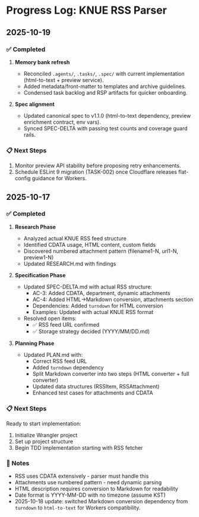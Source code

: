 # Progress Log: KNUE RSS Parser

## 2025-10-19

### ✅ Completed
1. **Memory bank refresh**
   - Reconciled `.agents/`, `.tasks/`, `.spec/` with current implementation (html-to-text + preview service).
   - Added metadata/front-matter to templates and archive guidelines.
   - Condensed task backlog and RSP artifacts for quicker onboarding.

2. **Spec alignment**
   - Updated canonical spec to v1.1.0 (html-to-text dependency, preview enrichment contract, env vars).
   - Synced SPEC-DELTA with passing test counts and coverage guard rails.

### 📋 Next Steps
1. Monitor preview API stability before proposing retry enhancements.
2. Schedule ESLint 9 migration (TASK-002) once Cloudflare releases flat-config guidance for Workers.

## 2025-10-17

### ✅ Completed
1. **Research Phase**
   - Analyzed actual KNUE RSS feed structure
   - Identified CDATA usage, HTML content, custom fields
   - Discovered numbered attachment pattern (filename1-N, url1-N, preview1-N)
   - Updated RESEARCH.md with findings

2. **Specification Phase**
   - Updated SPEC-DELTA.md with actual RSS structure:
     - AC-3: Added CDATA, department, dynamic attachments
     - AC-4: Added HTML→Markdown conversion, attachments section
     - Dependencies: Added `turndown` for HTML conversion
     - Examples: Updated with actual KNUE RSS format
   - Resolved open items:
     - ✅ RSS feed URL confirmed
     - ✅ Storage strategy decided (YYYY/MM/DD.md)

3. **Planning Phase**
   - Updated PLAN.md with:
     - Correct RSS feed URL
     - Added `turndown` dependency
     - Split Markdown converter into two steps (HTML converter + full converter)
     - Updated data structures (RSSItem, RSSAttachment)
     - Enhanced test cases for attachments and CDATA

### 📋 Next Steps
Ready to start implementation:
1. Initialize Wrangler project
2. Set up project structure
3. Begin TDD implementation starting with RSS fetcher

### 📝 Notes
- RSS uses CDATA extensively - parser must handle this
- Attachments use numbered pattern - need dynamic parsing
- HTML description requires conversion to Markdown for readability
- Date format is YYYY-MM-DD with no timezone (assume KST)
- 2025-10-18 update: switched Markdown conversion dependency from `turndown` to `html-to-text` for Workers compatibility.
